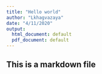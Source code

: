 ```yaml
---
title: "Hello world"
author: "Lkhagvazaya"
date: "4/11/2020"
output:
  html_document: default
  pdf_document: default
---
```


## This is a markdown file
